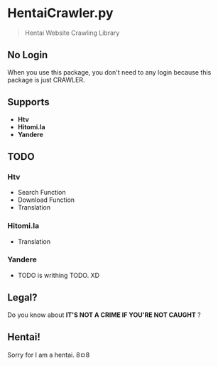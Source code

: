# HentaiCrawler.py
> Hentai Website Crawling Library


## No Login
When you use this package, you don't need to any login because this package is just CRAWLER.

## Supports
* **Htv**
* **Hitomi.la**
* **Yandere**

## TODO
### Htv
* Search Function
* Download Function
* Translation

### Hitomi.la
* Translation

### Yandere
* TODO is writhing TODO. XD

## Legal?
Do you know about **IT'S NOT A CRIME IF YOU'RE NOT CAUGHT** ?

## Hentai!
Sorry for I am a hentai. 8ㅁ8
